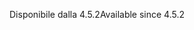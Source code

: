 <span data-ttu-id="cd665-101">Disponibile dalla 4.5.2</span><span class="sxs-lookup"><span data-stu-id="cd665-101">Available since 4.5.2</span></span>